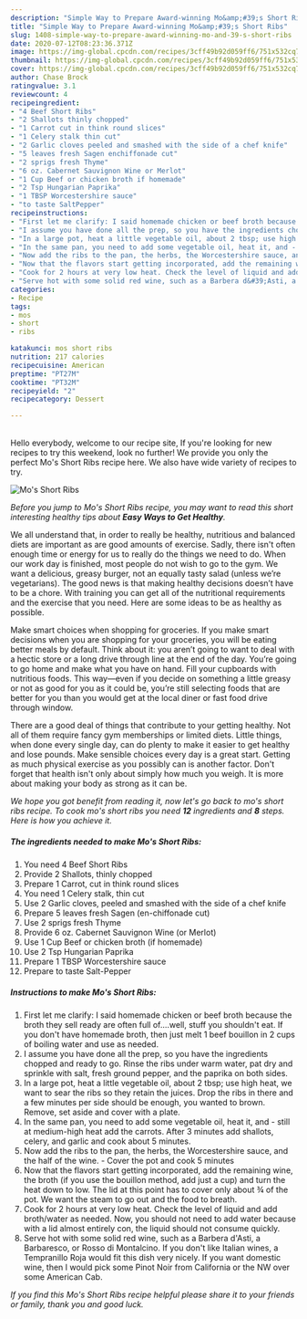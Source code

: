 ```yaml
---
description: "Simple Way to Prepare Award-winning Mo&amp;#39;s Short Ribs"
title: "Simple Way to Prepare Award-winning Mo&amp;#39;s Short Ribs"
slug: 1408-simple-way-to-prepare-award-winning-mo-and-39-s-short-ribs
date: 2020-07-12T08:23:36.371Z
image: https://img-global.cpcdn.com/recipes/3cff49b92d059ff6/751x532cq70/mos-short-ribs-recipe-main-photo.jpg
thumbnail: https://img-global.cpcdn.com/recipes/3cff49b92d059ff6/751x532cq70/mos-short-ribs-recipe-main-photo.jpg
cover: https://img-global.cpcdn.com/recipes/3cff49b92d059ff6/751x532cq70/mos-short-ribs-recipe-main-photo.jpg
author: Chase Brock
ratingvalue: 3.1
reviewcount: 4
recipeingredient:
- "4 Beef Short Ribs"
- "2 Shallots thinly chopped"
- "1 Carrot cut in think round slices"
- "1 Celery stalk thin cut"
- "2 Garlic cloves peeled and smashed with the side of a chef knife"
- "5 leaves fresh Sagen enchiffonade cut"
- "2 sprigs fresh Thyme"
- "6 oz. Cabernet Sauvignon Wine or Merlot"
- "1 Cup Beef or chicken broth if homemade"
- "2 Tsp Hungarian Paprika"
- "1 TBSP Worcestershire sauce"
- "to taste SaltPepper"
recipeinstructions:
- "First let me clarify: I said homemade chicken or beef broth because the broth they sell ready are often full of....well, stuff you shouldn&#39;t eat. If you don&#39;t have homemade broth, then just melt 1 beef bouillon in 2 cups of boiling water and use as needed."
- "I assume you have done all the prep, so you have the ingredients chopped and ready to go. Rinse the ribs under warm water, pat dry and sprinkle with salt, fresh ground pepper, and the paprika on both sides."
- "In a large pot, heat a little vegetable oil, about 2 tbsp; use high heat, we want to sear the ribs so they retain the juices. Drop the ribs in there and a few minutes per side should be enough, you wanted to brown. Remove, set aside and cover with a plate."
- "In the same pan, you need to add some vegetable oil, heat it, and - still at medium-high heat add the carrots. After 3 minutes add shallots, celery, and garlic and cook about 5 minutes."
- "Now add the ribs to the pan, the herbs, the Worcestershire sauce, and the half of the wine.  Cover the pot and cook 5 minutes"
- "Now that the flavors start getting incorporated, add the remaining wine, the broth (if you use the bouillon method, add just a cup) and turn the heat down to low. The lid at this point has to cover only about ¾ of the pot. We want the steam to go out and the food to breath."
- "Cook for 2 hours at very low heat. Check the level of liquid and add broth/water as needed. Now, you should not need to add water because with a lid almost entirely con, the liquid should not consume quickly."
- "Serve hot with some solid red wine, such as a Barbera d&#39;Asti, a Barbaresco, or Rosso di Montalcino. If you don&#39;t like Italian wines, a Tempranillo Roja would fit this dish very nicely. If you want domestic wine, then I would pick some Pinot Noir from California or the NW over some American Cab."
categories:
- Recipe
tags:
- mos
- short
- ribs

katakunci: mos short ribs 
nutrition: 217 calories
recipecuisine: American
preptime: "PT27M"
cooktime: "PT32M"
recipeyield: "2"
recipecategory: Dessert

---
```

<br>
Hello everybody, welcome to our recipe site, If you're looking for new recipes to try this weekend, look no further! We provide you only the perfect Mo&#39;s Short Ribs recipe here. We also have wide variety of recipes to try.
<br>


![Mo&#39;s Short Ribs](https://img-global.cpcdn.com/recipes/3cff49b92d059ff6/751x532cq70/mos-short-ribs-recipe-main-photo.jpg)

<i>Before you jump to Mo&#39;s Short Ribs recipe, you may want to read this short interesting healthy tips about <strong>Easy Ways to Get Healthy</strong>.</i>

We all understand that, in order to really be healthy, nutritious and balanced diets are important as are good amounts of exercise. Sadly, there isn't often enough time or energy for us to really do the things we need to do. When our work day is finished, most people do not wish to go to the gym. We want a delicious, greasy burger, not an equally tasty salad (unless we’re vegetarians). The good news is that making healthy decisions doesn’t have to be a chore. With training you can get all of the nutritional requirements and the exercise that you need. Here are some ideas to be as healthy as possible.

Make smart choices when shopping for groceries. If you make smart decisions when you are shopping for your groceries, you will be eating better meals by default. Think about it: you aren’t going to want to deal with a hectic store or a long drive through line at the end of the day. You’re going to go home and make what you have on hand. Fill your cupboards with nutritious foods. This way—even if you decide on something a little greasy or not as good for you as it could be, you’re still selecting foods that are better for you than you would get at the local diner or fast food drive through window.

There are a good deal of things that contribute to your getting healthy. Not all of them require fancy gym memberships or limited diets. Little things, when done every single day, can do plenty to make it easier to get healthy and lose pounds. Make sensible choices every day is a great start. Getting as much physical exercise as you possibly can is another factor. Don't forget that health isn't only about simply how much you weigh. It is more about making your body as strong as it can be. 


<i>We hope you got benefit from reading it, now let's go back to mo&#39;s short ribs recipe. To cook mo&#39;s short ribs you need <strong>12</strong> ingredients and <strong>8</strong> steps. Here is how you achieve it.
</i>

##### The ingredients needed to make Mo&#39;s Short Ribs:

1. You need 4 Beef Short Ribs
1. Provide 2 Shallots, thinly chopped
1. Prepare 1 Carrot, cut in think round slices
1. You need 1 Celery stalk, thin cut
1. Use 2 Garlic cloves, peeled and smashed with the side of a chef knife
1. Prepare 5 leaves fresh Sagen (en-chiffonade cut)
1. Use 2 sprigs fresh Thyme
1. Provide 6 oz. Cabernet Sauvignon Wine (or Merlot)
1. Use 1 Cup Beef or chicken broth (if homemade)
1. Use 2 Tsp Hungarian Paprika
1. Prepare 1 TBSP Worcestershire sauce
1. Prepare to taste Salt-Pepper


##### Instructions to make Mo&#39;s Short Ribs:

1. First let me clarify: I said homemade chicken or beef broth because the broth they sell ready are often full of....well, stuff you shouldn&#39;t eat. If you don&#39;t have homemade broth, then just melt 1 beef bouillon in 2 cups of boiling water and use as needed.
1. I assume you have done all the prep, so you have the ingredients chopped and ready to go. Rinse the ribs under warm water, pat dry and sprinkle with salt, fresh ground pepper, and the paprika on both sides.
1. In a large pot, heat a little vegetable oil, about 2 tbsp; use high heat, we want to sear the ribs so they retain the juices. Drop the ribs in there and a few minutes per side should be enough, you wanted to brown. Remove, set aside and cover with a plate.
1. In the same pan, you need to add some vegetable oil, heat it, and - still at medium-high heat add the carrots. After 3 minutes add shallots, celery, and garlic and cook about 5 minutes.
1. Now add the ribs to the pan, the herbs, the Worcestershire sauce, and the half of the wine.  - Cover the pot and cook 5 minutes
1. Now that the flavors start getting incorporated, add the remaining wine, the broth (if you use the bouillon method, add just a cup) and turn the heat down to low. The lid at this point has to cover only about ¾ of the pot. We want the steam to go out and the food to breath.
1. Cook for 2 hours at very low heat. Check the level of liquid and add broth/water as needed. Now, you should not need to add water because with a lid almost entirely con, the liquid should not consume quickly.
1. Serve hot with some solid red wine, such as a Barbera d&#39;Asti, a Barbaresco, or Rosso di Montalcino. If you don&#39;t like Italian wines, a Tempranillo Roja would fit this dish very nicely. If you want domestic wine, then I would pick some Pinot Noir from California or the NW over some American Cab.


<i>If you find this Mo&#39;s Short Ribs recipe helpful please share it to your friends or family, thank you and good luck.</i>
